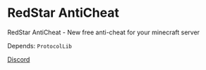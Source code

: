 # RedStar AntiCheat
RedStar AntiCheat - New free anti-cheat for your minecraft server

Depends:
```ProtocolLib```

[Discord](https://discord.gg/wghtcRmr "Discord server")
